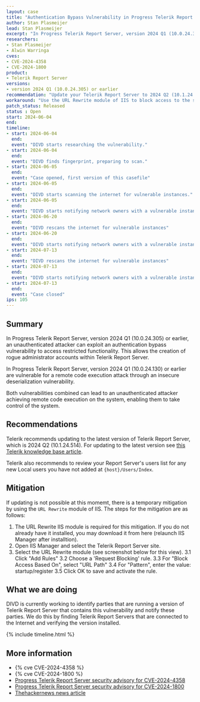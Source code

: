 ```yaml
---
layout: case
title: "Authentication Bypass Vulnerability in Progress Telerik Report Server"
author: Stan Plasmeijer
lead: Stan Plasmeijer
excerpt: "In Progress Telerik Report Server, version 2024 Q1 (10.0.24.305) or earlier on IIS, an unauthenticated attacker can exploit an authentication bypass vulnerability to access restricted functionality. Report Servers with a version 2024 Q1 (10.0.24.130) or earlier are vulnerable for an insecure deserialization attack to achieve full unauthenticated Remote Code Execution (RCE)."
researchers:
- Stan Plasmeijer
- Alwin Warringa
cves:
- CVE-2024-4358
- CVE-2024-1800
product:
- Telerik Report Server
versions: 
- version 2024 Q1 (10.0.24.305) or earlier
recommendation: "Update your Telerik Report Server to 2024 Q2 (10.1.24.514)"
workaround: "Use the URL Rewrite module of IIS to block access to the startup/register functionality."
patch_status: Released
status : Open
start: 2024-06-04
end:
timeline:
- start: 2024-06-04
  end:
  event: "DIVD starts researching the vulnerability."
- start: 2024-06-04
  end:
  event: "DIVD finds fingerprint, preparing to scan."
- start: 2024-06-05
  end:
  event: "Case opened, first version of this casefile"
- start: 2024-06-05
  end:
  event: "DIVD starts scanning the internet for vulnerable instances."
- start: 2024-06-05
  end:
  event: "DIVD starts notifying network owners with a vulnerable instance in their network."
- start: 2024-06-20
  end:
  event: "DIVD rescans the internet for vulnerable instances"
- start: 2024-06-20
  end:
  event: "DIVD starts notifying network owners with a vulnerable instance for the second time"
- start: 2024-07-13
  end:
  event: "DIVD rescans the internet for vulnerable instances"
- start: 2024-07-13
  end:
  event: "DIVD starts notifying network owners with a vulnerable instance for the third time"
- start: 2024-07-13
  end:
  event: "Case closed"
ips: 105
---
```


## Summary

In Progress Telerik Report Server, version 2024 Q1 (10.0.24.305) or earlier, an unauthenticated attacker can exploit an authentication bypass vulnerability to access restricted functionality. This allows the creation of rogue administrator accounts within Telerik Report Server.

In Progress Telerik Report Server, version 2024 Q1 (10.0.24.130) or earlier are vulnerable for a remote code execution attack through an insecure deserialization vulnerability.

Both vulnerabilities combined can lead to an unauthenticated attacker achieving remote code execution on the system, enabling them to take control of the system.


## Recommendations

Telerik recommends updating to the latest version of Telerik Report Server, which is 2024 Q2 (10.1.24.514). For updating to the latest version see [this Telerik knowledge base article](https://docs.telerik.com/report-server/implementer-guide/setup/upgrade).

Telerik also recommends to review your Report Server's users list for any new Local users you have not added at `{host}/Users/Index`.

## Mitigation

If updating is not possible at this momemt, there is a temporary mitigation by using the `URL Rewrite` module of IIS. The steps for the mitigation are as follows:

1. The URL Rewrite IIS module is required for this mitigation. If you do not already have it installed, you may download it from here (relaunch IIS Manager after installtion).
2. Open IIS Manager and select the Telerik Report Server site.
3. Select the URL Rewrite module (see screenshot below for this view).
  3.1 Click "Add Rules"
  3.2 Choose a 'Request Blocking' rule.
  3.3 For "Block Access Based On", select "URL Path"
  3.4 For "Pattern", enter the value: startup/register
  3.5 Click OK to save and activate the rule.

## What we are doing

DIVD is currently working to identify parties that are running a version of Telerik Report Server that contains this vulnerability and notify these parties. We do this by finding Telerik Report Servers that are connected to the Internet and verifying the version installed.

{% include timeline.html %}

## More information

* {% cve CVE-2024-4358 %}
* {% cve CVE-2024-1800 %}
* [Progress Telerik Report Server security advisory for CVE-2024-4358](https://docs.telerik.com/report-server/knowledge-base/registration-auth-bypass-cve-2024-4358)
* [Progress Telerik Report Server security advisory for CVE-2024-1800](https://docs.telerik.com/report-server/knowledge-base/deserialization-vulnerability-cve-2024-1800)
* [Thehackernews news article](https://thehackernews.com/2024/06/telerik-report-server-flaw-could-let.html)